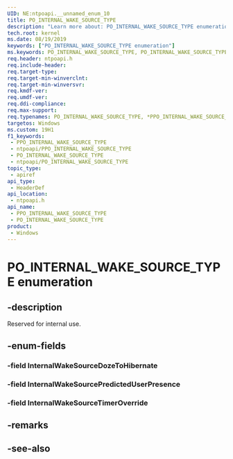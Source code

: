 ```yaml
---
UID: NE:ntpoapi.__unnamed_enum_10
title: PO_INTERNAL_WAKE_SOURCE_TYPE
description: "Learn more about: PO_INTERNAL_WAKE_SOURCE_TYPE enumeration"
tech.root: kernel
ms.date: 08/19/2019
keywords: ["PO_INTERNAL_WAKE_SOURCE_TYPE enumeration"]
ms.keywords: PO_INTERNAL_WAKE_SOURCE_TYPE, PO_INTERNAL_WAKE_SOURCE_TYPE, *PPO_INTERNAL_WAKE_SOURCE_TYPE,
req.header: ntpoapi.h
req.include-header: 
req.target-type: 
req.target-min-winverclnt: 
req.target-min-winversvr: 
req.kmdf-ver: 
req.umdf-ver: 
req.ddi-compliance: 
req.max-support: 
req.typenames: PO_INTERNAL_WAKE_SOURCE_TYPE, *PPO_INTERNAL_WAKE_SOURCE_TYPE
targetos: Windows
ms.custom: 19H1
f1_keywords:
 - PPO_INTERNAL_WAKE_SOURCE_TYPE
 - ntpoapi/PPO_INTERNAL_WAKE_SOURCE_TYPE
 - PO_INTERNAL_WAKE_SOURCE_TYPE
 - ntpoapi/PO_INTERNAL_WAKE_SOURCE_TYPE
topic_type:
 - apiref
api_type:
 - HeaderDef
api_location:
 - ntpoapi.h
api_name:
 - PPO_INTERNAL_WAKE_SOURCE_TYPE
 - PO_INTERNAL_WAKE_SOURCE_TYPE
product:
 - Windows
---
```


# PO_INTERNAL_WAKE_SOURCE_TYPE enumeration


## -description

Reserved for internal use.

## -enum-fields

### -field InternalWakeSourceDozeToHibernate 

### -field InternalWakeSourcePredictedUserPresence 

### -field InternalWakeSourceTimerOverride

## -remarks

## -see-also

